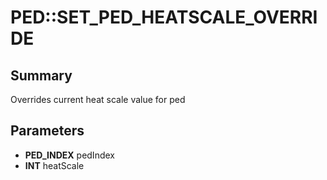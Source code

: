 # PED::SET_PED_HEATSCALE_OVERRIDE

## Summary
Overrides current heat scale value for ped

## Parameters
* **PED_INDEX** pedIndex
* **INT** heatScale